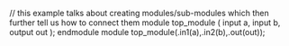 // this example talks about creating modules/sub-modules which then further tell us how to connect them
module top_module ( input a, input b, output out );
endmodule
module top_module(.in1(a),.in2(b),.out(out));

